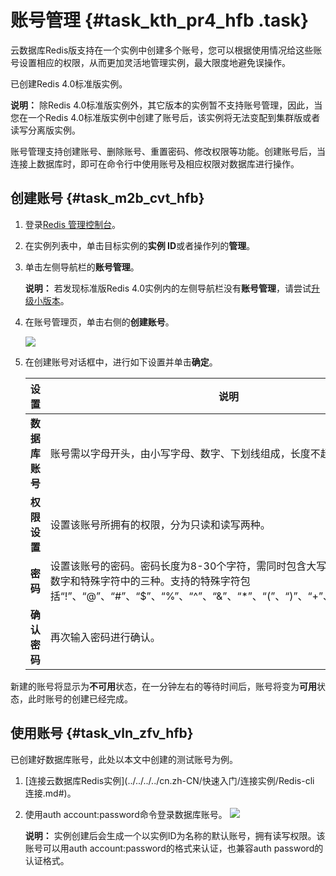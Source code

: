 # 账号管理 {#task_kth_pr4_hfb .task}

云数据库Redis版支持在一个实例中创建多个账号，您可以根据使用情况给这些账号设置相应的权限，从而更加灵活地管理实例，最大限度地避免误操作。

已创建Redis 4.0标准版实例。

**说明：** 除Redis 4.0标准版实例外，其它版本的实例暂不支持账号管理，因此，当您在一个Redis 4.0标准版实例中创建了账号后，该实例将无法变配到集群版或者读写分离版实例。

账号管理支持创建账号、删除账号、重置密码、修改权限等功能。创建账号后，当连接上数据库时，即可在命令行中使用账号及相应权限对数据库进行操作。

## 创建账号 {#task_m2b_cvt_hfb}

1.  登录[Redis 管理控制台](https://kvstore.console.aliyun.com/)。 
2.  在实例列表中，单击目标实例的**实例 ID**或者操作列的**管理**。 
3.  单击左侧导航栏的**账号管理**。 

    **说明：** 若发现标准版Redis 4.0实例内的左侧导航栏没有**账号管理**，请尝试[升级小版本](cn.zh-CN/用户指南/管理实例/升级小版本.md#)。

4.  在账号管理页，单击右侧的**创建账号**。 

    ![](http://static-aliyun-doc.oss-cn-hangzhou.aliyuncs.com/assets/img/22190/153829886613262_zh-CN.png)

5.  在创建账号对话框中，进行如下设置并单击**确定**。 

    |设置|说明|
    |--|--|
    |**数据库账号**|账号需以字母开头，由小写字母、数字、下划线组成，长度不超过16个字符。|
    |**权限设置**|设置该账号所拥有的权限，分为只读和读写两种。|
    |**密码**|设置该账号的密码。密码长度为8-30个字符，需同时包含大写字母、小写字母、数字和特殊字符中的三种。支持的特殊字符包括“!”、“@”、“\#”、“$”、“%”、“^”、“&”、“\*”、“\(”、“\)”、“+”、“-”、“=”、“\_”。|
    |**确认密码**|再次输入密码进行确认。|


新建的账号将显示为**不可用**状态，在一分钟左右的等待时间后，账号将变为**可用**状态，此时账号的创建已经完成。

## 使用账号 {#task_vln_zfv_hfb}

已创建好数据库账号，此处以本文中创建的测试账号为例。

1.  [连接云数据库Redis实例](../../../../cn.zh-CN/快速入门/连接实例/Redis-cli 连接.md#)。 
2.  使用auth account:password命令登录数据库账号。 ![](http://static-aliyun-doc.oss-cn-hangzhou.aliyuncs.com/assets/img/22190/153829886613270_zh-CN.png)

    **说明：** 实例创建后会生成一个以实例ID为名称的默认账号，拥有读写权限。该账号可以用auth account:password的格式来认证，也兼容auth password的认证格式。


